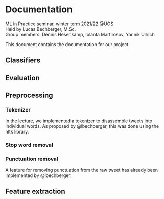 # Documentation
ML in Practice seminar, winter term 2021/22 @UOS  
Held by Lucas Bechberger, M.Sc.  
Group members: Dennis Hesenkamp, Iolanta Martirosov, Yannik Ullrich

This document contains the documentation for our project.

<!-- Classifier section -->
## Classifiers

<!-- Evaluation section -->
## Evaluation

<!-- Preprocessing section -->
## Preprocessing

### Tokenizer
In the lecture, we implemented a tokenizer to disassemble tweets into individual words. 
As proposed by @lbechberger, this was done using the nltk library.

### Stop word removal

### Punctuation removal
A feature for removing punctuation from the raw tweet has already been implemented by @lbechberger.

<!-- Feature extraction section -->
## Feature extraction